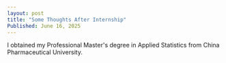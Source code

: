 ```yaml
---
layout: post
title: "Some Thoughts After Internship"
Published: June 16, 2025
---
```

I obtained my Professional Master's degree in Applied Statistics from China Pharmaceutical University.
